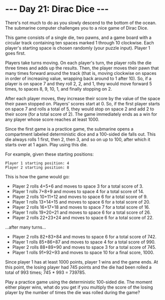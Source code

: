 # --- Day 21: Dirac Dice ---
There's not much to do as you slowly descend to the bottom of the ocean. The submarine computer challenges you to a nice game of Dirac Dice.

This game consists of a single die, two pawns, and a game board with a circular track containing ten spaces marked 1 through 10 clockwise. Each player's starting space is chosen randomly (your puzzle input). Player 1 goes first.

Players take turns moving. On each player's turn, the player rolls the die three times and adds up the results. Then, the player moves their pawn that many times forward around the track (that is, moving clockwise on spaces in order of increasing value, wrapping back around to 1 after 10). So, if a player is on space 7 and they roll 2, 2, and 1, they would move forward 5 times, to spaces 8, 9, 10, 1, and finally stopping on 2.

After each player moves, they increase their score by the value of the space their pawn stopped on. Players' scores start at 0. So, if the first player starts on space 7 and rolls a total of 5, they would stop on space 2 and add 2 to their score (for a total score of 2). The game immediately ends as a win for any player whose score reaches at least 1000.

Since the first game is a practice game, the submarine opens a compartment labeled deterministic dice and a 100-sided die falls out. This die always rolls 1 first, then 2, then 3, and so on up to 100, after which it starts over at 1 again. Play using this die.

For example, given these starting positions:
```
Player 1 starting position: 4
Player 2 starting position: 8
```
This is how the game would go:

- Player 2 rolls 4+5+6 and moves to space 3 for a total score of 3.
- Player 1 rolls 7+8+9 and moves to space 4 for a total score of 14.
- Player 2 rolls 10+11+12 and moves to space 6 for a total score of 9.
- Player 1 rolls 13+14+15 and moves to space 6 for a total score of 20.
- Player 2 rolls 16+17+18 and moves to space 7 for a total score of 16.
- Player 1 rolls 19+20+21 and moves to space 6 for a total score of 26.
- Player 2 rolls 22+23+24 and moves to space 6 for a total score of 22.

...after many turns...

- Player 2 rolls 82+83+84 and moves to space 6 for a total score of 742.
- Player 1 rolls 85+86+87 and moves to space 4 for a total score of 990.
- Player 2 rolls 88+89+90 and moves to space 3 for a total score of 745.
- Player 1 rolls 91+92+93 and moves to space 10 for a final score, 1000.

Since player 1 has at least 1000 points, player 1 wins and the game ends. At this point, the losing player had 745 points and the die had been rolled a total of 993 times; 745 * 993 = 739785.

Play a practice game using the deterministic 100-sided die. The moment either player wins, what do you get if you multiply the score of the losing player by the number of times the die was rolled during the game?